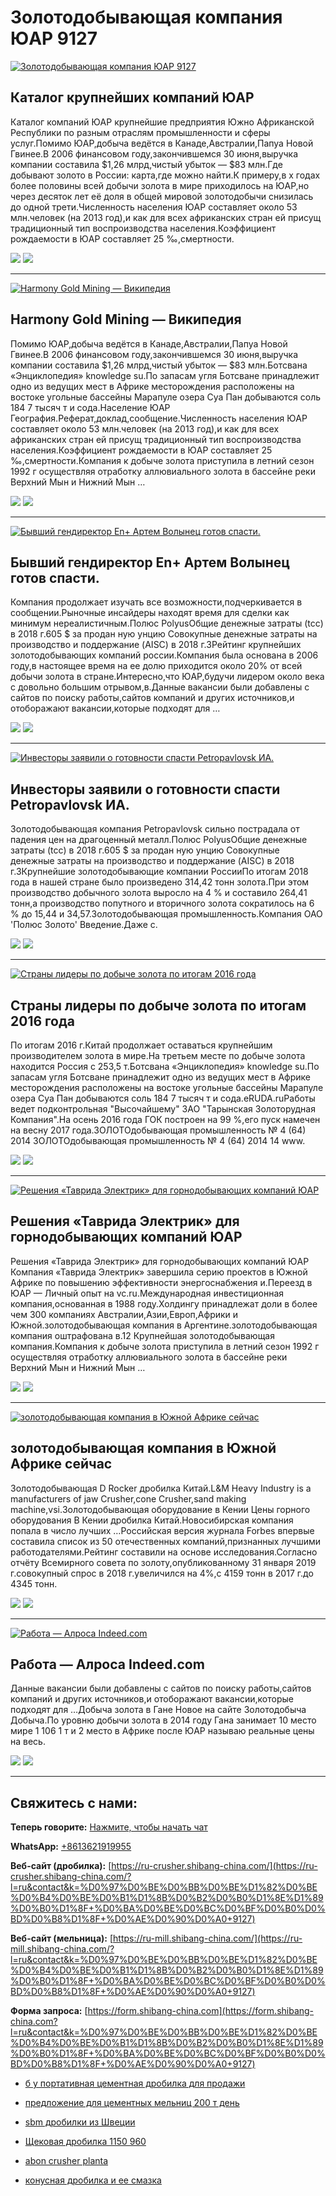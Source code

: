 # Золотодобывающая компания ЮАР 9127

<a href="https://swt.shibang-china.com/?l=ru&img&k=%D0%97%D0%BE%D0%BB%D0%BE%D1%82%D0%BE%D0%B4%D0%BE%D0%B1%D1%8B%D0%B2%D0%B0%D1%8E%D1%89%D0%B0%D1%8F+%D0%BA%D0%BE%D0%BC%D0%BF%D0%B0%D0%BD%D0%B8%D1%8F+%D0%AE%D0%90%D0%A0+9127" target="_blank">![Золотодобывающая компания ЮАР 9127](http://static.shibang-china.com/all-800x300/1494.jpg)</a>

## Каталог крупнейших компаний ЮАР
Каталог компаний ЮАР крупнейшие предприятия Южно Африканской Республики по разным отраслям промышленности и сферы услуг.Помимо ЮАР,добыча ведётся в Канаде,Австралии,Папуа Новой Гвинее.В 2006 финансовом году,закончившемся 30 июня,выручка компании составила $1,26 млрд,чистый убыток — $83 млн.Где добывают золото в России: карта,где можно найти.К примеру,в х годах более половины всей добычи золота в мире приходилось на ЮАР,но через десяток лет её доля в общей мировой золотодобычи снизилась до одной трети.Численность населения ЮАР составляет около 53 млн.человек (на 2013 год),и как для всех африканских стран ей присущ традиционный тип воспро&#173;изводства населения.Коэффициент рождаемости в ЮАР составляет 25 ‰,смертности.


<a href="https://whatsapp.shibangsoft.com/WhatsApp.php" target="_blank" title="WhatsApp">![](http://static.shibang-china.com/icon/whatsapp.png)</a> <a href="https://swt.shibang-china.com/?l=ru&icon&k=%D0%97%D0%BE%D0%BB%D0%BE%D1%82%D0%BE%D0%B4%D0%BE%D0%B1%D1%8B%D0%B2%D0%B0%D1%8E%D1%89%D0%B0%D1%8F+%D0%BA%D0%BE%D0%BC%D0%BF%D0%B0%D0%BD%D0%B8%D1%8F+%D0%AE%D0%90%D0%A0+9127" target="_blank">![](http://static.shibang-china.com/icon/chat-ru.png)</a>

---

<a href="https://swt.shibang-china.com/?l=ru&img&k=%D0%97%D0%BE%D0%BB%D0%BE%D1%82%D0%BE%D0%B4%D0%BE%D0%B1%D1%8B%D0%B2%D0%B0%D1%8E%D1%89%D0%B0%D1%8F+%D0%BA%D0%BE%D0%BC%D0%BF%D0%B0%D0%BD%D0%B8%D1%8F+%D0%AE%D0%90%D0%A0+9127" target="_blank">![Harmony Gold Mining — Википедия](http://static.shibang-china.com/all-800x300/1381.jpg)</a>

## Harmony Gold Mining — Википедия
Помимо ЮАР,добыча ведётся в Канаде,Австралии,Папуа Новой Гвинее.В 2006 финансовом году,закончившемся 30 июня,выручка компании составила $1,26 млрд,чистый убыток — $83 млн.Ботсвана &#171;Энциклопедия&#187; knowledge su.По запасам угля Ботсване принадлежит одно из ведущих мест в Африке месторождения расположены на востоке угольные бассейны Марапуле озера Суа Пан добываются соль 184 7 тысяч т и сода.Население ЮАР География.Реферат,доклад,сообщение.Численность населения ЮАР составляет около 53 млн.человек (на 2013 год),и как для всех африканских стран ей присущ традиционный тип воспро&#173;изводства населения.Коэффициент рождаемости в ЮАР составляет 25 ‰,смертности.Компания к добыче золота приступила в летний сезон 1992 г осуществляя отработку аллювиального золота в бассейне реки Верхний Мын и Нижний Мын …


<a href="https://whatsapp.shibangsoft.com/WhatsApp.php" target="_blank" title="WhatsApp">![](http://static.shibang-china.com/icon/whatsapp.png)</a> <a href="https://swt.shibang-china.com/?l=ru&icon&k=%D0%97%D0%BE%D0%BB%D0%BE%D1%82%D0%BE%D0%B4%D0%BE%D0%B1%D1%8B%D0%B2%D0%B0%D1%8E%D1%89%D0%B0%D1%8F+%D0%BA%D0%BE%D0%BC%D0%BF%D0%B0%D0%BD%D0%B8%D1%8F+%D0%AE%D0%90%D0%A0+9127" target="_blank">![](http://static.shibang-china.com/icon/chat-ru.png)</a>

---

<a href="https://swt.shibang-china.com/?l=ru&img&k=%D0%97%D0%BE%D0%BB%D0%BE%D1%82%D0%BE%D0%B4%D0%BE%D0%B1%D1%8B%D0%B2%D0%B0%D1%8E%D1%89%D0%B0%D1%8F+%D0%BA%D0%BE%D0%BC%D0%BF%D0%B0%D0%BD%D0%B8%D1%8F+%D0%AE%D0%90%D0%A0+9127" target="_blank">![Бывший гендиректор En+ Артем Волынец готов спасти.](http://static.shibang-china.com/all-800x300/334.jpg)</a>

## Бывший гендиректор En+ Артем Волынец готов спасти.
Компания продолжает изучать все возможности,подчеркивается в сообщении.Рыночные инсайдеры находят время для сделки как минимум нереалистичным.Полюс PolyusОбщие денежные затраты (tcc) в 2018 г.605 $ за продан ную унцию Совокупные денежные затраты на производство и поддержание (AISC) в 2018 г.ЗРейтинг крупнейших золотодобывающих компаний россии.Компания была основана в 2006 году,в настоящее время на ее долю приходится около 20% от всей добычи золота в стране.Интересно,что ЮАР,будучи лидером около века с довольно большим отрывом,в.Данные вакансии были добавлены с сайтов по поиску работы,сайтов компаний и других источников,и отоборажают вакансии,которые подходят для …


<a href="https://whatsapp.shibangsoft.com/WhatsApp.php" target="_blank" title="WhatsApp">![](http://static.shibang-china.com/icon/whatsapp.png)</a> <a href="https://swt.shibang-china.com/?l=ru&icon&k=%D0%97%D0%BE%D0%BB%D0%BE%D1%82%D0%BE%D0%B4%D0%BE%D0%B1%D1%8B%D0%B2%D0%B0%D1%8E%D1%89%D0%B0%D1%8F+%D0%BA%D0%BE%D0%BC%D0%BF%D0%B0%D0%BD%D0%B8%D1%8F+%D0%AE%D0%90%D0%A0+9127" target="_blank">![](http://static.shibang-china.com/icon/chat-ru.png)</a>

---

<a href="https://swt.shibang-china.com/?l=ru&img&k=%D0%97%D0%BE%D0%BB%D0%BE%D1%82%D0%BE%D0%B4%D0%BE%D0%B1%D1%8B%D0%B2%D0%B0%D1%8E%D1%89%D0%B0%D1%8F+%D0%BA%D0%BE%D0%BC%D0%BF%D0%B0%D0%BD%D0%B8%D1%8F+%D0%AE%D0%90%D0%A0+9127" target="_blank">![Инвесторы заявили о готовности спасти Petropavlovsk ИА.](http://static.shibang-china.com/all-800x300/778.jpg)</a>

## Инвесторы заявили о готовности спасти Petropavlovsk ИА.
Золотодобывающая компания Petropavlovsk сильно пострадала от падения цен на драгоценный металл.Полюс PolyusОбщие денежные затраты (tcc) в 2018 г.605 $ за продан ную унцию Совокупные денежные затраты на производство и поддержание (AISC) в 2018 г.ЗКрупнейшие золотодобывающие компании РоссииПо итогам 2018 года в нашей стране было произведено 314,42 тонн золота.При этом производство добычного золота выросло на 4 % и составило 264,41 тонн,а производство попутного и вторичного золота сократилось на 6 % до 15,44 и 34,57.Золотодобывающая промышленность.Компания ОАО 'Полюс Золото' Введение.Даже с.


<a href="https://whatsapp.shibangsoft.com/WhatsApp.php" target="_blank" title="WhatsApp">![](http://static.shibang-china.com/icon/whatsapp.png)</a> <a href="https://swt.shibang-china.com/?l=ru&icon&k=%D0%97%D0%BE%D0%BB%D0%BE%D1%82%D0%BE%D0%B4%D0%BE%D0%B1%D1%8B%D0%B2%D0%B0%D1%8E%D1%89%D0%B0%D1%8F+%D0%BA%D0%BE%D0%BC%D0%BF%D0%B0%D0%BD%D0%B8%D1%8F+%D0%AE%D0%90%D0%A0+9127" target="_blank">![](http://static.shibang-china.com/icon/chat-ru.png)</a>

---

<a href="https://swt.shibang-china.com/?l=ru&img&k=%D0%97%D0%BE%D0%BB%D0%BE%D1%82%D0%BE%D0%B4%D0%BE%D0%B1%D1%8B%D0%B2%D0%B0%D1%8E%D1%89%D0%B0%D1%8F+%D0%BA%D0%BE%D0%BC%D0%BF%D0%B0%D0%BD%D0%B8%D1%8F+%D0%AE%D0%90%D0%A0+9127" target="_blank">![Страны лидеры по добыче золота по итогам 2016 года](http://static.shibang-china.com/all-800x300/248.jpg)</a>

## Страны лидеры по добыче золота по итогам 2016 года
По итогам 2016 г.Китай продолжает оставаться крупнейшим производителем золота в мире.На третьем месте по добыче золота находится Россия с 253,5 т.Ботсвана &#171;Энциклопедия&#187; knowledge su.По запасам угля Ботсване принадлежит одно из ведущих мест в Африке месторождения расположены на востоке угольные бассейны Марапуле озера Суа Пан добываются соль 184 7 тысяч т и сода.eRUDA.ruРаботы ведет подконтрольная &quot;Высочайшему&quot; ЗАО &quot;Тарынская Золоторудная Компания&quot;.На осень 2016 года ГОК построен на 99 %,его пуск намечен на весну 2017 года.ЗОЛОТОдобывающая промышленность № 4 (64) 2014 ЗОЛОТОдобывающая промышленность № 4 (64) 2014 14 www.


<a href="https://whatsapp.shibangsoft.com/WhatsApp.php" target="_blank" title="WhatsApp">![](http://static.shibang-china.com/icon/whatsapp.png)</a> <a href="https://swt.shibang-china.com/?l=ru&icon&k=%D0%97%D0%BE%D0%BB%D0%BE%D1%82%D0%BE%D0%B4%D0%BE%D0%B1%D1%8B%D0%B2%D0%B0%D1%8E%D1%89%D0%B0%D1%8F+%D0%BA%D0%BE%D0%BC%D0%BF%D0%B0%D0%BD%D0%B8%D1%8F+%D0%AE%D0%90%D0%A0+9127" target="_blank">![](http://static.shibang-china.com/icon/chat-ru.png)</a>

---

<a href="https://swt.shibang-china.com/?l=ru&img&k=%D0%97%D0%BE%D0%BB%D0%BE%D1%82%D0%BE%D0%B4%D0%BE%D0%B1%D1%8B%D0%B2%D0%B0%D1%8E%D1%89%D0%B0%D1%8F+%D0%BA%D0%BE%D0%BC%D0%BF%D0%B0%D0%BD%D0%B8%D1%8F+%D0%AE%D0%90%D0%A0+9127" target="_blank">![Решения &#171;Таврида Электрик&#187; для горнодобывающих компаний ЮАР](http://static.shibang-china.com/all-800x300/232.jpg)</a>

## Решения &#171;Таврида Электрик&#187; для горнодобывающих компаний ЮАР
Решения &#171;Таврида Электрик&#187; для горнодобывающих компаний ЮАР Компания &#171;Таврида Электрик&#187; завершила серию проектов в Южной Африке по повышению эффективности энергоснабжения и.Переезд в ЮАР — Личный опыт на vc.ru.Международная инвестиционная компания,основанная в 1988 году.Холдингу принадлежат доли в более чем 300 компаниях Австралии,Азии,Европ,Африки и Южной.золотодобывающая компания в Аргентине.золотодобывающая компания оштрафована в.12 Крупнейшая золотодобывающая компания.Компания к добыче золота приступила в летний сезон 1992 г осуществляя отработку аллювиального золота в бассейне реки Верхний Мын и Нижний Мын …


<a href="https://whatsapp.shibangsoft.com/WhatsApp.php" target="_blank" title="WhatsApp">![](http://static.shibang-china.com/icon/whatsapp.png)</a> <a href="https://swt.shibang-china.com/?l=ru&icon&k=%D0%97%D0%BE%D0%BB%D0%BE%D1%82%D0%BE%D0%B4%D0%BE%D0%B1%D1%8B%D0%B2%D0%B0%D1%8E%D1%89%D0%B0%D1%8F+%D0%BA%D0%BE%D0%BC%D0%BF%D0%B0%D0%BD%D0%B8%D1%8F+%D0%AE%D0%90%D0%A0+9127" target="_blank">![](http://static.shibang-china.com/icon/chat-ru.png)</a>

---

<a href="https://swt.shibang-china.com/?l=ru&img&k=%D0%97%D0%BE%D0%BB%D0%BE%D1%82%D0%BE%D0%B4%D0%BE%D0%B1%D1%8B%D0%B2%D0%B0%D1%8E%D1%89%D0%B0%D1%8F+%D0%BA%D0%BE%D0%BC%D0%BF%D0%B0%D0%BD%D0%B8%D1%8F+%D0%AE%D0%90%D0%A0+9127" target="_blank">![золотодобывающая компания в Южной Африке сейчас](http://static.shibang-china.com/all-800x300/266.jpg)</a>

## золотодобывающая компания в Южной Африке сейчас
Золотодобывающая D Rocker дробилка Китай.L&amp;M Heavy Industry is a manufacturers of jaw Crusher,cone Crusher,sand making machine,vsi.Золотодобывающая оборудование в Кении Цены горного оборудования В Кении дробилка Китай.Новосибирская компания попала в число лучших …Российская версия журнала Forbes впервые составила список из 50 отечественных компаний,признанных лучшими работодателями.Рейтинг составили на основе исследования.Согласно отчёту Всемирного совета по золоту,опубликованному 31 января 2019 г.совокупный спрос в 2018 г.увеличился на 4%,с 4159 тонн в 2017 г.до 4345 тонн.


<a href="https://whatsapp.shibangsoft.com/WhatsApp.php" target="_blank" title="WhatsApp">![](http://static.shibang-china.com/icon/whatsapp.png)</a> <a href="https://swt.shibang-china.com/?l=ru&icon&k=%D0%97%D0%BE%D0%BB%D0%BE%D1%82%D0%BE%D0%B4%D0%BE%D0%B1%D1%8B%D0%B2%D0%B0%D1%8E%D1%89%D0%B0%D1%8F+%D0%BA%D0%BE%D0%BC%D0%BF%D0%B0%D0%BD%D0%B8%D1%8F+%D0%AE%D0%90%D0%A0+9127" target="_blank">![](http://static.shibang-china.com/icon/chat-ru.png)</a>

---

<a href="https://swt.shibang-china.com/?l=ru&img&k=%D0%97%D0%BE%D0%BB%D0%BE%D1%82%D0%BE%D0%B4%D0%BE%D0%B1%D1%8B%D0%B2%D0%B0%D1%8E%D1%89%D0%B0%D1%8F+%D0%BA%D0%BE%D0%BC%D0%BF%D0%B0%D0%BD%D0%B8%D1%8F+%D0%AE%D0%90%D0%A0+9127" target="_blank">![Работа — Алроса Indeed.com](http://static.shibang-china.com/all-800x300/101.jpg)</a>

## Работа — Алроса Indeed.com
Данные вакансии были добавлены с сайтов по поиску работы,сайтов компаний и других источников,и отоборажают вакансии,которые подходят для …Добыча золота в Гане Новое на сайте Золотодобыча Добыча.По уровню добычи золота в 2014 году Гана занимает 10 место мире 1 106 1 т и 2 место в Африке после ЮАР называю реальные цены на весь.

<a href="https://whatsapp.shibangsoft.com/WhatsApp.php" target="_blank" title="WhatsApp">![](http://static.shibang-china.com/icon/whatsapp.png)</a> <a href="https://swt.shibang-china.com/?l=ru&icon&k=%D0%97%D0%BE%D0%BB%D0%BE%D1%82%D0%BE%D0%B4%D0%BE%D0%B1%D1%8B%D0%B2%D0%B0%D1%8E%D1%89%D0%B0%D1%8F+%D0%BA%D0%BE%D0%BC%D0%BF%D0%B0%D0%BD%D0%B8%D1%8F+%D0%AE%D0%90%D0%A0+9127" target="_blank">![](http://static.shibang-china.com/icon/chat-ru.png)</a>

---
## Свяжитесь с нами:

**Теперь говорите:** [Нажмите, чтобы начать чат](https://swt.shibang-china.com?l=ru&contact&k=%D0%97%D0%BE%D0%BB%D0%BE%D1%82%D0%BE%D0%B4%D0%BE%D0%B1%D1%8B%D0%B2%D0%B0%D1%8E%D1%89%D0%B0%D1%8F+%D0%BA%D0%BE%D0%BC%D0%BF%D0%B0%D0%BD%D0%B8%D1%8F+%D0%AE%D0%90%D0%A0+9127)

**WhatsApp:**  [+8613621919955](https://whatsapp.shibangsoft.com/WhatsApp.php)

**Веб-сайт (дробилка):** [https://ru-crusher.shibang-china.com/](https://ru-crusher.shibang-china.com/?l=ru&contact&k=%D0%97%D0%BE%D0%BB%D0%BE%D1%82%D0%BE%D0%B4%D0%BE%D0%B1%D1%8B%D0%B2%D0%B0%D1%8E%D1%89%D0%B0%D1%8F+%D0%BA%D0%BE%D0%BC%D0%BF%D0%B0%D0%BD%D0%B8%D1%8F+%D0%AE%D0%90%D0%A0+9127)

**Веб-сайт (мельница):** [https://ru-mill.shibang-china.com/](https://ru-mill.shibang-china.com/?l=ru&contact&k=%D0%97%D0%BE%D0%BB%D0%BE%D1%82%D0%BE%D0%B4%D0%BE%D0%B1%D1%8B%D0%B2%D0%B0%D1%8E%D1%89%D0%B0%D1%8F+%D0%BA%D0%BE%D0%BC%D0%BF%D0%B0%D0%BD%D0%B8%D1%8F+%D0%AE%D0%90%D0%A0+9127)

**Форма запроса:** [https://form.shibang-china.com](https://form.shibang-china.com?l=ru&contact&k=%D0%97%D0%BE%D0%BB%D0%BE%D1%82%D0%BE%D0%B4%D0%BE%D0%B1%D1%8B%D0%B2%D0%B0%D1%8E%D1%89%D0%B0%D1%8F+%D0%BA%D0%BE%D0%BC%D0%BF%D0%B0%D0%BD%D0%B8%D1%8F+%D0%AE%D0%90%D0%A0+9127)

* [б  у портативная цементная дробилка для продажи](../133/%D0%B1%20%20%D1%83%20%D0%BF%D0%BE%D1%80%D1%82%D0%B0%D1%82%D0%B8%D0%B2%D0%BD%D0%B0%D1%8F%20%D1%86%D0%B5%D0%BC%D0%B5%D0%BD%D1%82%D0%BD%D0%B0%D1%8F%20%D0%B4%D1%80%D0%BE%D0%B1%D0%B8%D0%BB%D0%BA%D0%B0%20%D0%B4%D0%BB%D1%8F%20%D0%BF%D1%80%D0%BE%D0%B4%D0%B0%D0%B6%D0%B8.md)

* [предложение для цементных мельниц 200 т  день](../134/%D0%BF%D1%80%D0%B5%D0%B4%D0%BB%D0%BE%D0%B6%D0%B5%D0%BD%D0%B8%D0%B5%20%D0%B4%D0%BB%D1%8F%20%D1%86%D0%B5%D0%BC%D0%B5%D0%BD%D1%82%D0%BD%D1%8B%D1%85%20%D0%BC%D0%B5%D0%BB%D1%8C%D0%BD%D0%B8%D1%86%20200%20%D1%82%20%20%D0%B4%D0%B5%D0%BD%D1%8C.md)

* [sbm дробилки из Швеции](../132/sbm%20%D0%B4%D1%80%D0%BE%D0%B1%D0%B8%D0%BB%D0%BA%D0%B8%20%D0%B8%D0%B7%20%D0%A8%D0%B2%D0%B5%D1%86%D0%B8%D0%B8.md)

* [Щековая дробилка 1150 960](../131/%D0%A9%D0%B5%D0%BA%D0%BE%D0%B2%D0%B0%D1%8F%20%D0%B4%D1%80%D0%BE%D0%B1%D0%B8%D0%BB%D0%BA%D0%B0%201150%20960.md)

* [abon crusher planta](../134/abon%20crusher%20planta.md)

* [конусная дробилка и ее смазка](../132/%D0%BA%D0%BE%D0%BD%D1%83%D1%81%D0%BD%D0%B0%D1%8F%20%D0%B4%D1%80%D0%BE%D0%B1%D0%B8%D0%BB%D0%BA%D0%B0%20%D0%B8%20%D0%B5%D0%B5%20%D1%81%D0%BC%D0%B0%D0%B7%D0%BA%D0%B0.md)